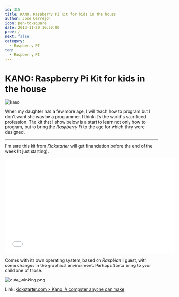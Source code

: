 ```yaml
---
id: 315
title: KANO. Raspberry Pi Kit for kids in the house
author: Jose Cerrejon
icon: pen-to-square
date: 2013-11-20 10:30:00
prev: /
next: false
category:
  - Raspberry PI
tag:
  - Raspberry PI
---
```


# KANO: Raspberry Pi Kit for kids in the house

![kano](/images/2013/11/kano.jpg)

When my daughter has a few more age, I will teach how to program but I don't want she was be a programmer. I think it's the world's sacrificed profession. The kit that I show below is a start to learn not only how to program, but to bring the *Raspberry Pi* to the age for which they were designed.

- - -
I'm sure this kit from *Kickstarter* will get financiation before the end of the week (It just starting).

<iframe width="560" height="315" src="//www.youtube.com/embed/iNc6NRX2JG4" frameborder="0" allowfullscreen></iframe>

Comes with its own operating system, based on *Raspbian* I guest, with some changes in the graphical environment. Perhaps Santa bring to your child one of those.

![cute_winking.png](/css/sm/cute_winking.png)

Link: [kickstarter.com > Kano: A computer anyone can make](http://www.kickstarter.com/projects/alexklein/kano-a-computer-anyone-can-make)
